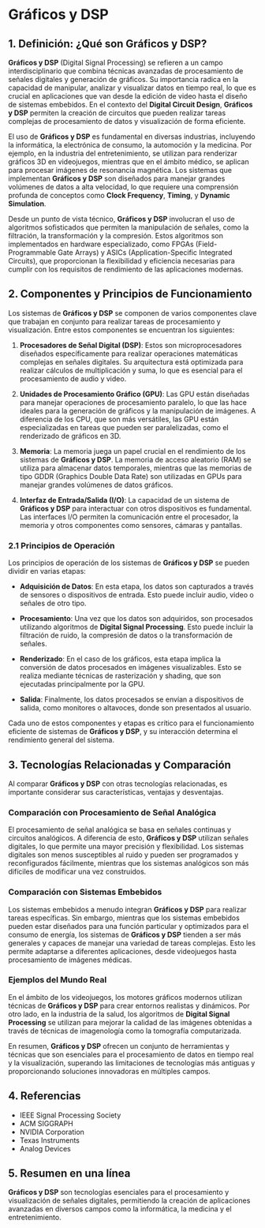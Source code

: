 # Gráficos y DSP

## 1. Definición: ¿Qué son **Gráficos y DSP**?
**Gráficos y DSP** (Digital Signal Processing) se refieren a un campo interdisciplinario que combina técnicas avanzadas de procesamiento de señales digitales y generación de gráficos. Su importancia radica en la capacidad de manipular, analizar y visualizar datos en tiempo real, lo que es crucial en aplicaciones que van desde la edición de video hasta el diseño de sistemas embebidos. En el contexto del **Digital Circuit Design**, **Gráficos y DSP** permiten la creación de circuitos que pueden realizar tareas complejas de procesamiento de datos y visualización de forma eficiente.

El uso de **Gráficos y DSP** es fundamental en diversas industrias, incluyendo la informática, la electrónica de consumo, la automoción y la medicina. Por ejemplo, en la industria del entretenimiento, se utilizan para renderizar gráficos 3D en videojuegos, mientras que en el ámbito médico, se aplican para procesar imágenes de resonancia magnética. Los sistemas que implementan **Gráficos y DSP** son diseñados para manejar grandes volúmenes de datos a alta velocidad, lo que requiere una comprensión profunda de conceptos como **Clock Frequency**, **Timing**, y **Dynamic Simulation**.

Desde un punto de vista técnico, **Gráficos y DSP** involucran el uso de algoritmos sofisticados que permiten la manipulación de señales, como la filtración, la transformación y la compresión. Estos algoritmos son implementados en hardware especializado, como FPGAs (Field-Programmable Gate Arrays) y ASICs (Application-Specific Integrated Circuits), que proporcionan la flexibilidad y eficiencia necesarias para cumplir con los requisitos de rendimiento de las aplicaciones modernas.

## 2. Componentes y Principios de Funcionamiento
Los sistemas de **Gráficos y DSP** se componen de varios componentes clave que trabajan en conjunto para realizar tareas de procesamiento y visualización. Entre estos componentes se encuentran los siguientes:

1. **Procesadores de Señal Digital (DSP)**: Estos son microprocesadores diseñados específicamente para realizar operaciones matemáticas complejas en señales digitales. Su arquitectura está optimizada para realizar cálculos de multiplicación y suma, lo que es esencial para el procesamiento de audio y video.

2. **Unidades de Procesamiento Gráfico (GPU)**: Las GPU están diseñadas para manejar operaciones de procesamiento paralelo, lo que las hace ideales para la generación de gráficos y la manipulación de imágenes. A diferencia de los CPU, que son más versátiles, las GPU están especializadas en tareas que pueden ser paralelizadas, como el renderizado de gráficos en 3D.

3. **Memoria**: La memoria juega un papel crucial en el rendimiento de los sistemas de **Gráficos y DSP**. La memoria de acceso aleatorio (RAM) se utiliza para almacenar datos temporales, mientras que las memorias de tipo GDDR (Graphics Double Data Rate) son utilizadas en GPUs para manejar grandes volúmenes de datos gráficos.

4. **Interfaz de Entrada/Salida (I/O)**: La capacidad de un sistema de **Gráficos y DSP** para interactuar con otros dispositivos es fundamental. Las interfaces I/O permiten la comunicación entre el procesador, la memoria y otros componentes como sensores, cámaras y pantallas.

### 2.1 Principios de Operación
Los principios de operación de los sistemas de **Gráficos y DSP** se pueden dividir en varias etapas:

- **Adquisición de Datos**: En esta etapa, los datos son capturados a través de sensores o dispositivos de entrada. Esto puede incluir audio, video o señales de otro tipo.

- **Procesamiento**: Una vez que los datos son adquiridos, son procesados utilizando algoritmos de **Digital Signal Processing**. Esto puede incluir la filtración de ruido, la compresión de datos o la transformación de señales.

- **Renderizado**: En el caso de los gráficos, esta etapa implica la conversión de datos procesados en imágenes visualizables. Esto se realiza mediante técnicas de rasterización y shading, que son ejecutadas principalmente por la GPU.

- **Salida**: Finalmente, los datos procesados se envían a dispositivos de salida, como monitores o altavoces, donde son presentados al usuario.

Cada uno de estos componentes y etapas es crítico para el funcionamiento eficiente de sistemas de **Gráficos y DSP**, y su interacción determina el rendimiento general del sistema.

## 3. Tecnologías Relacionadas y Comparación
Al comparar **Gráficos y DSP** con otras tecnologías relacionadas, es importante considerar sus características, ventajas y desventajas.

### Comparación con Procesamiento de Señal Analógica
El procesamiento de señal analógica se basa en señales continuas y circuitos analógicos. A diferencia de esto, **Gráficos y DSP** utilizan señales digitales, lo que permite una mayor precisión y flexibilidad. Los sistemas digitales son menos susceptibles al ruido y pueden ser programados y reconfigurados fácilmente, mientras que los sistemas analógicos son más difíciles de modificar una vez construidos.

### Comparación con Sistemas Embebidos
Los sistemas embebidos a menudo integran **Gráficos y DSP** para realizar tareas específicas. Sin embargo, mientras que los sistemas embebidos pueden estar diseñados para una función particular y optimizados para el consumo de energía, los sistemas de **Gráficos y DSP** tienden a ser más generales y capaces de manejar una variedad de tareas complejas. Esto les permite adaptarse a diferentes aplicaciones, desde videojuegos hasta procesamiento de imágenes médicas.

### Ejemplos del Mundo Real
En el ámbito de los videojuegos, los motores gráficos modernos utilizan técnicas de **Gráficos y DSP** para crear entornos realistas y dinámicos. Por otro lado, en la industria de la salud, los algoritmos de **Digital Signal Processing** se utilizan para mejorar la calidad de las imágenes obtenidas a través de técnicas de imagenología como la tomografía computarizada.

En resumen, **Gráficos y DSP** ofrecen un conjunto de herramientas y técnicas que son esenciales para el procesamiento de datos en tiempo real y la visualización, superando las limitaciones de tecnologías más antiguas y proporcionando soluciones innovadoras en múltiples campos.

## 4. Referencias
- IEEE Signal Processing Society
- ACM SIGGRAPH
- NVIDIA Corporation
- Texas Instruments
- Analog Devices

## 5. Resumen en una línea
**Gráficos y DSP** son tecnologías esenciales para el procesamiento y visualización de señales digitales, permitiendo la creación de aplicaciones avanzadas en diversos campos como la informática, la medicina y el entretenimiento.